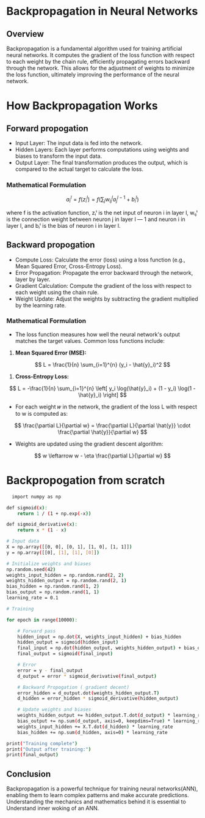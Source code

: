 
# Backpropagation in Neural Networks

## Overview

Backpropagation is a fundamental algorithm used for training artificial neural networks. It computes the gradient of the loss function with respect to each weight by the chain rule, efficiently propagating errors backward through the network. This allows for the adjustment of weights to minimize the loss function, ultimately improving the performance of the neural network.




# How Backpropagation Works

## Forward propogation

- Input Layer: The input data is fed into the network.
- Hidden Layers: Each layer performs computations using weights and biases to transform the input data.
- Output Layer: The final transformation produces the output, which is compared to the actual target to calculate the loss.

### Mathematical Formulation
$$
a_i^l = f\left(z_i^l\right) = f\left(\sum_j w_{ij}^l a_j^{l-1} + b_i^l\right)
$$


where f is the activation function, zᵢˡ is the net input of neuron i in layer l, wᵢⱼˡ is the connection weight between neuron j in layer l — 1 and neuron i in layer l, and bᵢˡ is the bias of neuron i in layer l.

## Backward propogation

- Compute Loss: Calculate the error (loss) using a loss function (e.g., Mean Squared Error, Cross-Entropy Loss).
- Error Propagation: Propagate the error backward through the network, layer by layer.
- Gradient Calculation: Compute the gradient of the loss with respect to each weight using the chain rule.
- Weight Update: Adjust the weights by subtracting the gradient multiplied by the learning rate.

### Mathematical Formulation

- The loss function measures how well the neural network's output matches the target values. Common loss functions include:
1) **Mean Squared Error (MSE):**
   
$$
L = \frac{1}{n} \sum_{i=1}^{n} (y_i - \hat{y}_i)^2
$$ 
1) **Cross-Entropy Loss:**

$$ 
L = -\frac{1}{n} \sum_{i=1}^{n} \left[ y_i \log(\hat{y}_i) + (1 - y_i) \log(1 - \hat{y}_i) \right]
$$


- For each weight 𝑤 in the network, the gradient of the loss L with respect to w is computed as:
  
$$
\frac{\partial L}{\partial w} = \frac{\partial L}{\partial \hat{y}} \cdot \frac{\partial \hat{y}}{\partial w}
$$


- Weights are updated using the gradient descent algorithm:
  
$$
w \leftarrow w - \eta \frac{\partial L}{\partial w}
$$

# Backpropogation from scratch



```bash
  import numpy as np

def sigmoid(x):
    return 1 / (1 + np.exp(-x))

def sigmoid_derivative(x):
    return x * (1 - x)

# Input data
X = np.array([[0, 0], [0, 1], [1, 0], [1, 1]])
y = np.array([[0], [1], [1], [0]])

# Initialize weights and biases
np.random.seed(42)
weights_input_hidden = np.random.rand(2, 2)
weights_hidden_output = np.random.rand(2, 1)
bias_hidden = np.random.rand(1, 2)
bias_output = np.random.rand(1, 1)
learning_rate = 0.1

# Training 

for epoch in range(10000):

    # Forward pass
    hidden_input = np.dot(X, weights_input_hidden) + bias_hidden
    hidden_output = sigmoid(hidden_input)
    final_input = np.dot(hidden_output, weights_hidden_output) + bias_output
    final_output = sigmoid(final_input)

    # Error
    error = y - final_output
    d_output = error * sigmoid_derivative(final_output)

    # Backward Propogation ( gradient decent)
    error_hidden = d_output.dot(weights_hidden_output.T)
    d_hidden = error_hidden * sigmoid_derivative(hidden_output)

    # Update weights and biases
    weights_hidden_output += hidden_output.T.dot(d_output) * learning_rate
    bias_output += np.sum(d_output, axis=0, keepdims=True) * learning_rate
    weights_input_hidden += X.T.dot(d_hidden) * learning_rate
    bias_hidden += np.sum(d_hidden, axis=0) * learning_rate

print("Training complete")
print("Output after training:")
print(final_output)

```


## Conclusion

Backpropagation is a powerful technique for training neural networks(ANN), enabling them to learn complex patterns and make accurate predictions. Understanding the mechanics and mathematics behind it is essential to Understand inner woking of an ANN.
